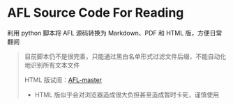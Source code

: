 # AFL Source Code For Reading

利用 python 脚本将 AFL 源码转换为 Markdown、PDF 和 HTML 版，方便日常翻阅

> 目前脚本仍不是很完善，只能通过黑白名单形式过滤文件后缀，不能自动化地识别所有文本文件
>
> HTML 版试阅：[AFL-master](http://www.asuka39.top/wp-content/uploads/2023/03/AFL-master.html)
>
> - HTML 版似乎会对浏览器造成很大负担甚至造成暂时卡死，谨慎使用

